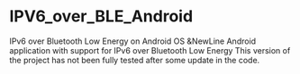 # IPV6_over_BLE_Android
IPv6 over Bluetooth Low Energy on Android OS
&NewLine
Android application with support for IPv6 over Bluetooth Low Energy
This version of the project has not been fully tested after some update in the code. 
